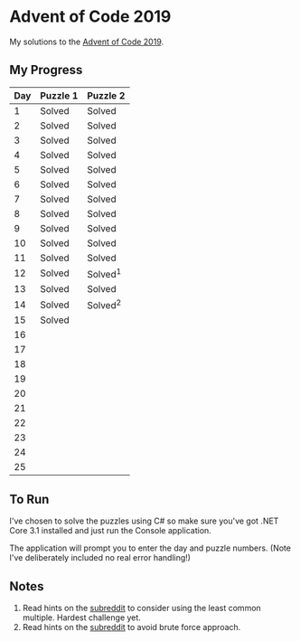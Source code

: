 # Advent of Code 2019
My solutions to the [Advent of Code 2019](https://adventofcode.com/2019).

## My Progress

| Day | Puzzle 1 | Puzzle 2            |
|-----|----------|---------------------|
| 1   | Solved   | Solved              |
| 2   | Solved   | Solved              |
| 3   | Solved   | Solved              |
| 4   | Solved   | Solved              |
| 5   | Solved   | Solved              |
| 6   | Solved   | Solved              |
| 7   | Solved   | Solved              |
| 8   | Solved   | Solved              |
| 9   | Solved   | Solved              |
| 10  | Solved   | Solved              |
| 11  | Solved   | Solved              |
| 12  | Solved   | Solved<sup>1</sup>  |
| 13  | Solved   | Solved              |
| 14  | Solved   | Solved<sup>2</sup>  |
| 15  | Solved   |                     |
| 16  |          |                     |
| 17  |          |                     |
| 18  |          |                     |
| 19  |          |                     |
| 20  |          |                     |
| 21  |          |                     |
| 22  |          |                     |
| 23  |          |                     |
| 24  |          |                     |
| 25  |          |                     |

## To Run
I've chosen to solve the puzzles using C# so make sure you've got .NET Core 3.1 installed and just run the Console application.

The application will prompt you to enter the day and puzzle numbers. (Note I've deliberately included no real error handling!)

## Notes
1. Read hints on the [subreddit](https://www.reddit.com/r/adventofcode/) to consider using the least common multiple. Hardest challenge yet.
2. Read hints on the [subreddit](https://www.reddit.com/r/adventofcode/) to avoid brute force approach.
